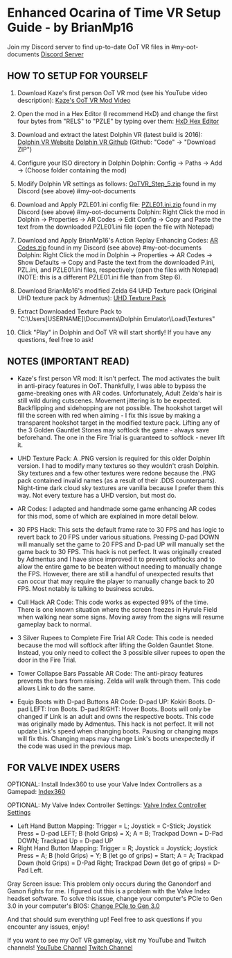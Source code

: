 # Enhanced Ocarina of Time VR Setup Guide - by BrianMp16

Join my Discord server to find up-to-date OoT VR files in #my-oot-documents
[Discord Server](https://discord.gg/2F8javw)

## HOW TO SETUP FOR YOURSELF

1. Download Kaze's first person OoT VR mod (see his YouTube video description):
   [Kaze's OoT VR Mod Video](https://www.youtube.com/watch?v=PbZmiz4emLI)

2. Open the mod in a Hex Editor (I recommend HxD) and change the first four bytes from "RELS" to "PZLE" by typing over them:
   [HxD Hex Editor](https://mh-nexus.de/en/hxd/)

3. Download and extract the latest Dolphin VR (latest build is 2016):
   [Dolphin VR Website](https://dolphinvr.wordpress.com/)
   [Dolphin VR Github](https://github.com/CarlKenner/dolphin)
       (Github: "Code" -> "Download ZIP")

4. Configure your ISO directory in Dolphin
       Dolphin: Config -> Paths -> Add -> (Choose folder containing the mod)

5. Modify Dolphin VR settings as follows:
   [OoTVR_Step_5.zip](https://example.com/OoTVR_Step_5.zip) found in my Discord (see above) #my-oot-documents

6. Download and Apply PZLE01.ini config file:
   [PZLE01.ini.zip](https://example.com/PZLE01.ini.zip) found in my Discord (see above) #my-oot-documents
       Dolphin: Right Click the mod in Dolphin -> Properties -> AR Codes -> Edit Config -> Copy and Paste the text from the downloaded PZLE01.ini file (open the file with Notepad)

7. Download and Apply BrianMp16's Action Replay Enhancing Codes:
   [AR Codes.zip](https://example.com/AR%20Codes.zip) found in my Discord (see above) #my-oot-documents
       Dolphin: Right Click the mod in Dolphin -> Properties -> AR Codes -> Show Defaults -> Copy and Paste the text from the downloaded P.ini, PZL.ini, and PZLE01.ini files, respectively (open the files with Notepad) (NOTE: this is a different PZLE01.ini file than from Step 6).  

8. Download BrianMp16's modified Zelda 64 UHD Texture pack (Original UHD texture pack by Admentus):
   [UHD Texture Pack](https://mega.nz/file/SKwg1DJA#REktKt0ATC4-rCNaGwDmbkUyKcUxuMTbek2gmHha22U)

9. Extract Downloaded Texture Pack to "C:\Users\[USERNAME]\Documents\Dolphin Emulator\Load\Textures"

10. Click "Play" in Dolphin and OoT VR will start shortly! If you have any questions, feel free to ask!

## NOTES (IMPORTANT READ)

- Kaze's first person VR mod: It isn't perfect. The mod activates the built in anti-piracy features in OoT. Thankfully, I was able to bypass the game-breaking ones with AR codes. Unfortunately, Adult Zelda's hair is still wild during cutscenes. Movement jittering is to be expected. Backflipping and sidehopping are not possible. The hookshot target will fill the screen with red when aiming - I fix this issue by making a transparent hookshot target in the modified texture pack. Lifting any of the 3 Golden Gauntlet Stones may softlock the game - always save beforehand. The one in the Fire Trial is guaranteed to softlock - never lift it.

- UHD Texture Pack: A .PNG version is required for this older Dolphin version. I had to modify many textures so they wouldn't crash Dolphin. Sky textures and a few other textures were redone because the .PNG pack contained invalid names (as a result of their .DDS counterparts). Night-time dark cloud sky textures are vanilla because I prefer them this way. Not every texture has a UHD version, but most do.

- AR Codes: I adapted and handmade some game enhancing AR codes for this mod, some of which are explained in more detail below.
- 30 FPS Hack: This sets the default frame rate to 30 FPS and has logic to revert back to 20 FPS under various situations. Pressing D-pad DOWN will manually set the game to 20 FPS and D-pad UP will manually set the game back to 30 FPS. This hack is not perfect. It was originally created by Admentus and I have since improved it to prevent softlocks and to allow the entire game to be beaten without needing to manually change the FPS. However, there are still a handful of unexpected results that can occur that may require the player to manually change back to 20 FPS. Most notably is talking to business scrubs.
- Cull Hack AR Code: This code works as expected 99% of the time. There is one known situation where the screen freezes in Hyrule Field when walking near some signs. Moving away from the signs will resume gameplay back to normal.
- 3 Silver Rupees to Complete Fire Trial AR Code: This code is needed because the mod will softlock after lifting the Golden Gauntlet Stone. Instead, you only need to collect the 3 possible silver rupees to open the door in the Fire Trial.
- Tower Collapse Bars Passable AR Code: The anti-piracy features prevents the bars from raising. Zelda will walk through them. This code allows Link to do the same.
- Equip Boots with D-pad Buttons AR Code: D-pad UP: Kokiri Boots. D-pad LEFT: Iron Boots. D-pad RIGHT: Hover Boots. Boots will only be changed if Link is an adult and owns the respective boots. This code was originally made by Admentus. This hack is not perfect. It will not update Link's speed when changing boots. Pausing or changing maps will fix this. Changing maps may change Link's boots unexpectedly if the code was used in the previous map.

## FOR VALVE INDEX USERS

OPTIONAL: Install Index360 to use your Valve Index Controllers as a Gamepad:
[Index360](https://www.reddit.com/r/SteamVR/comments/d5o2os/made_a_tool_to_use_index_controllers_as_a_regular/)

OPTIONAL: My Valve Index Controller Settings:
[Valve Index Controller Settings](https://mega.nz/file/7DgAkSjB#jezJBr7GpVpU127e3L1C_22SqiYMr5O75GvSRo6NI5Q)

- Left Hand Button Mapping: Trigger = L; Joystick = C-Stick; Joystick Press = D-pad LEFT; B (hold Grips) = X; A = B; Trackpad Down = D-Pad DOWN; Trackpad Up = D-pad UP
- Right Hand Button Mapping: Trigger = R; Joystick = Joystick; Joystick Press = A; B (hold Grips) = Y; B (let go of grips) = Start; A = A; Trackpad Down (hold Grips) = D-Pad Right; Trackpad Down (let go of grips) = D-Pad Left.

Gray Screen issue: This problem only occurs during the Ganondorf and Ganon fights for me. I figured out this is a problem with the Valve Index headset software. To solve this issue, change your computer's PCIe to Gen 3.0 in your computer's BIOS:
[Change PCIe to Gen 3.0](https://www.tomshardware.com/reviews/bios-keys-to-access-your-firmware,5732.html)

And that should sum everything up! Feel free to ask questions if you encounter any issues, enjoy!

If you want to see my OoT VR gameplay, visit my YouTube and Twitch channels!
[YouTube Channel](https://youtube.com/BrianMp16)
[Twitch Channel](https://twitch.tv/BrianMp16)
